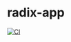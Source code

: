 # radix-app
[![CI](https://api.dev.radix.equinor.com/api/v1/buildstatus/radix-app)](https://console.dev.radix.equinor.com/applications/radix-app/jobs/)
